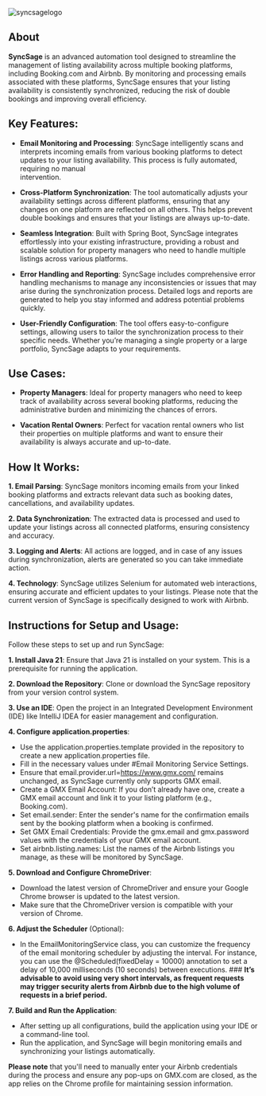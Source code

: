 ![syncsagelogo](https://github.com/user-attachments/assets/a6944917-057e-472e-a851-129b0fc8e4a3)

## About

**SyncSage** is an advanced automation tool designed to streamline the management of listing availability across multiple booking platforms, including Booking.com and Airbnb. By monitoring and processing emails associated with these platforms, SyncSage ensures that your listing availability is consistently synchronized, reducing the risk of double bookings and improving overall efficiency.

## **Key Features**:
  - **Email Monitoring and Processing**: SyncSage intelligently scans and interprets incoming emails from various booking platforms to detect updates to your listing availability. This process is fully automated, requiring no manual     
intervention.

  - **Cross-Platform Synchronization**: The tool automatically adjusts your availability settings across different platforms, ensuring that any changes on one platform are reflected on all others. This helps prevent double bookings and ensures that your listings are always up-to-date.

  - **Seamless Integration**: Built with Spring Boot, SyncSage integrates effortlessly into your existing infrastructure, providing a robust and scalable solution for property managers who need to handle multiple listings across various     platforms.

  - **Error Handling and Reporting**: SyncSage includes comprehensive error handling mechanisms to manage any inconsistencies or issues that may arise during the synchronization process. Detailed logs and reports are generated to help you stay informed and address potential problems quickly.

  - **User-Friendly Configuration**: The tool offers easy-to-configure settings, allowing users to tailor the synchronization process to their specific needs. Whether you’re managing a single property or a large portfolio, SyncSage adapts to your requirements.

## **Use Cases**:
  - **Property Managers**: Ideal for property managers who need to keep track of availability across several booking platforms, reducing the administrative burden and minimizing the chances of errors.

  - **Vacation Rental Owners**: Perfect for vacation rental owners who list their properties on multiple platforms and want to ensure their availability is always accurate and up-to-date.

## **How It Works**:
  **1. Email Parsing**: SyncSage monitors incoming emails from your linked booking platforms and extracts relevant data such as booking dates, cancellations, and availability updates.

  **2. Data Synchronization**: The extracted data is processed and used to update your listings across all connected platforms, ensuring consistency and accuracy.

  **3. Logging and Alerts**: All actions are logged, and in case of any issues during synchronization, alerts are generated so you can take immediate action.

  **4. Technology**: SyncSage utilizes Selenium for automated web interactions, ensuring accurate and efficient updates to your listings. Please note that the current version of SyncSage is specifically designed to work with Airbnb.

## **Instructions for Setup and Usage**:
Follow these steps to set up and run SyncSage:

  **1. Install Java 21**: Ensure that Java 21 is installed on your system. This is a prerequisite for running the application.

  **2. Download the Repository**: Clone or download the SyncSage repository from your version control system.

  **3. Use an IDE**: Open the project in an Integrated Development Environment (IDE) like IntelliJ IDEA for easier management and configuration.

  **4. Configure application.properties**:

  - Use the application.properties.template provided in the repository to create a new application.properties file.
  - Fill in the necessary values under #Email Monitoring Service Settings.
  - Ensure that email.provider.url=https://www.gmx.com/ remains unchanged, as SyncSage currently only supports GMX email.
  - Create a GMX Email Account: If you don’t already have one, create a GMX email account and link it to your listing platform (e.g., Booking.com).
  - Set email.sender: Enter the sender's name for the confirmation emails sent by the booking platform when a booking is confirmed.
  - Set GMX Email Credentials: Provide the gmx.email and gmx.password values with the credentials of your GMX email account.
  - Set airbnb.listing.names: List the names of the Airbnb listings you manage, as these will be monitored by SyncSage.
  
  **5. Download and Configure ChromeDriver**:

  - Download the latest version of ChromeDriver and ensure your Google Chrome browser is updated to the latest version.
  - Make sure that the ChromeDriver version is compatible with your version of Chrome.
  
  **6. Adjust the Scheduler** (Optional):

  - In the EmailMonitoringService class, you can customize the frequency of the email monitoring scheduler by adjusting the interval. For instance, you can use the @Scheduled(fixedDelay = 10000) annotation to set a delay of 10,000 milliseconds (10 seconds) between executions. ### **It’s advisable to avoid using very short intervals, as frequent requests may trigger security alerts from Airbnb due to the high volume of requests in a brief period.**

  **7. Build and Run the Application**:

  - After setting up all configurations, build the application using your IDE or a command-line tool.
  - Run the application, and SyncSage will begin monitoring emails and synchronizing your listings automatically.

**Please note** that you'll need to manually enter your Airbnb credentials during the process and ensure any pop-ups on GMX.com are closed, as the app relies on the Chrome profile for maintaining session information.

